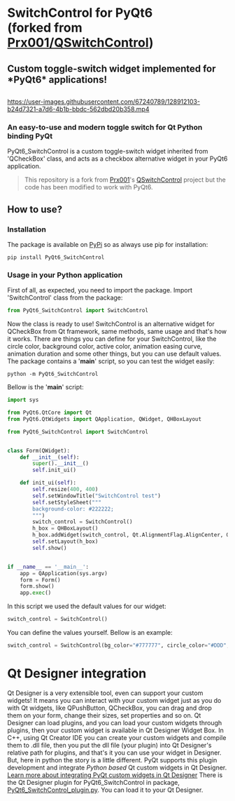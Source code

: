 # SwitchControl for PyQt6 <br/> (forked from [Prx001/QSwitchControl](https://github.com/Prx001/QSwitchControl))
## Custom toggle-switch widget implemented for \*PyQt6\* applications!
## 

https://user-images.githubusercontent.com/67240789/128912103-b24d7321-a7d6-4b1b-bbdc-562dbd20b358.mp4



### An easy-to-use and modern toggle switch for Qt Python binding PyQt
PyQt6_SwitchControl is a custom toggle-switch widget inherited from 'QCheckBox' class, and acts as a checkbox alternative widget in your PyQt6 application.
>This repository is a fork from [Prx001](https://github.com/Prx001/)'s [QSwitchControl](https://github.com/Prx001/QSwitchControl) project but the code has been modified to work with PyQt6.

## How to use?
### Installation
The package is available on [PyPi](https://pypi.org/project/PyQt6_SwitchControl) so as always use pip for installation:
```
pip install PyQt6_SwitchControl
```

### Usage in your Python application
First of all, as expected, you need to import the package.
Import 'SwitchControl' class from the package:
```python
from PyQt6_SwitchControl import SwitchControl
```
Now the class is ready to use!
SwitchControl is an alternative widget for QCheckBox from Qt framework, same methods, same usage and that's how it works.
There are things you can define for your SwitchControl, like the circle color, background color, active color, animation easing curve, animation duration and some other things, but you can use default values. The package contains a '__main__' script, so you can test the widget easily:
```
python -m PyQt6_SwitchControl
```
Bellow is the '__main__' script:
```python
import sys

from PyQt6.QtCore import Qt
from PyQt6.QtWidgets import QApplication, QWidget, QHBoxLayout

from PyQt6_SwitchControl import SwitchControl


class Form(QWidget):
    def __init__(self):
        super().__init__()
        self.init_ui()

    def init_ui(self):
        self.resize(400, 400)
        self.setWindowTitle("SwitchControl test")
        self.setStyleSheet("""
		background-color: #222222;
		""")
        switch_control = SwitchControl()
        h_box = QHBoxLayout()
        h_box.addWidget(switch_control, Qt.AlignmentFlag.AlignCenter, Qt.AlignmentFlag.AlignCenter)
        self.setLayout(h_box)
        self.show()


if __name__ == '__main__':
    app = QApplication(sys.argv)
    form = Form()
    form.show()
    app.exec()
```
In this script we used the default values for our widget:
```python
switch_control = SwitchControl()
```
You can define the values yourself. Bellow is an example:
```python
switch_control = SwitchControl(bg_color="#777777", circle_color="#DDD", active_color="#aa00ff", animation_curve=QtCore.QEasingCurve.InOutCubic, animation_duration=300, checked=True, change_cursor=False)
```
# Qt Designer integration
Qt Designer is a very extensible tool, even can support your custom widgets!
It means you can interact with your custom widget just as you do with Qt 
widgets, like QPushButton, QCheckBox, you can drag and drop them on your 
form, change their sizes, set properties and so on. Qt Designer can load 
plugins, and you can load your custom widgets through plugins, then your 
custom widget is available in Qt Designer Widget Box. In C++, using Qt 
Creator IDE you can create your custom widgets and compile them to .dll file, 
then you put the dll file (your plugin) into Qt Designer's relative path for 
plugins, and that's it you can use your widget in Designer. But, here in python 
the story is a little different. PyQt supports this plugin development and 
integrate *Python based* Qt custom widgets in Qt Designer. [Learn more about integrating PyQt custom widgets in Qt Designer](https://wiki.python.org/moin/PyQt/Using_Python_Custom_Widgets_in_Qt_Designer) 
There is the Qt Designer 
plugin for PyQt6_SwitchControl in package, [PyQt6_SwitchControl_plugin.py](https://github.com/M1GW/PyQt6_SwitchControl/blob/main/PyQt6_SwitchControl/PyQt6_SwitchControl_plugin.py).
You can load it to your Qt Designer.
